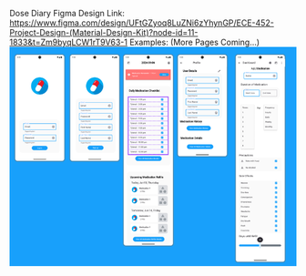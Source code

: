 Dose Diary
Figma Design Link: https://www.figma.com/design/UFtGZyoq8LuZNi6zYhynGP/ECE-452-Project-Design-(Material-Design-Kit)?node-id=11-1833&t=Zm9byqLCW1rT9V63-1
Examples: (More Pages Coming...)
![img.png](img.png)